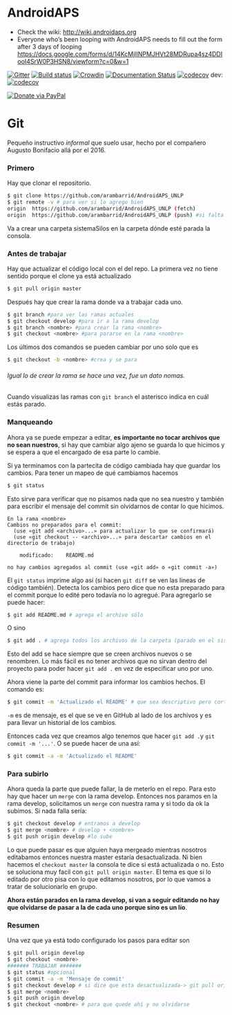 # AndroidAPS

* Check the wiki: http://wiki.androidaps.org
*  Everyone who’s been looping with AndroidAPS needs to fill out the form after 3 days of looping  https://docs.google.com/forms/d/14KcMjlINPMJHVt28MDRupa4sz4DDIooI4SrW0P3HSN8/viewform?c=0&w=1

[![Gitter](https://badges.gitter.im/MilosKozak/AndroidAPS.svg)](https://gitter.im/MilosKozak/AndroidAPS?utm_source=badge&utm_medium=badge&utm_campaign=pr-badge&utm_content=badge)
[![Build status](https://travis-ci.org/MilosKozak/AndroidAPS.svg?branch=master)](https://travis-ci.org/MilosKozak/AndroidAPS)
[![Crowdin](https://d322cqt584bo4o.cloudfront.net/androidaps/localized.svg)](https://translations.androidaps.org/project/androidaps)
[![Documentation Status](https://readthedocs.org/projects/androidaps/badge/?version=latest)](https://androidaps.readthedocs.io/en/latest/?badge=latest)
[![codecov](https://codecov.io/gh/MilosKozak/AndroidAPS/branch/master/graph/badge.svg)](https://codecov.io/gh/MilosKozak/AndroidAPS)
dev: [![codecov](https://codecov.io/gh/MilosKozak/AndroidAPS/branch/dev/graph/badge.svg)](https://codecov.io/gh/MilosKozak/AndroidAPS)


[![Donate via PayPal](https://www.paypalobjects.com/en_US/i/btn/btn_donateCC_LG.gif)](https://www.paypal.com/cgi-bin/webscr?cmd=_s-xclick&hosted_button_id=Y4LHGJJESAVB8)


# Git
Pequeño instructivo *informal* que suelo usar, hecho por el compañero Augusto Bonifacio allá por el 2016.

### Primero
Hay que clonar el repositorio.
``` sh
$ git clone https://github.com/arambarrid/AndroidAPS_UNLP
$ git remote -v # para ver si lo agrego bien
origin	https://github.com/arambarrid/AndroidAPS_UNLP (fetch)
origin	https://github.com/arambarrid/AndroidAPS_UNLP (push) #si falta esta es porque no tenés permiso para pushear
``` 
Va a crear una carpeta sistemaSilos en la carpeta dónde esté parada la consola.
### Antes de trabajar
Hay que actualizar el código local con el del repo. La primera vez no tiene sentido porque el clone ya está actualizado
``` sh
$ git pull origin master
``` 

Después hay que crear la rama donde va a trabajar cada uno.
``` sh
$ git branch #para ver las ramas actuales
$ git checkout develop #para ir a la rama develop
$ git branch <nombre> #para crear la rama <nombre>
$ git checkout <nombre> #para pararse en la rama <nombre>
``` 
Los últimos dos comandos se pueden cambiar por uno solo  que es
``` sh
$ git checkout -b <nombre> #crea y se para
``` 
###### Igual lo de crear la rama se hace una vez, fue un dato nomas.

Cuando visualizas las ramas con `git branch` el asterisco indica en cuál estás parado.
### Manqueando
Ahora ya se puede empezar a editar, **es importante no tocar archivos que no sean nuestros**, si hay que cambiar algo ajeno se guarda lo que hicimos y se espera a que el encargado de esa parte lo cambie.

Si ya terminamos con la partecita de código cambiada hay que guardar los cambios. Para tener un mapeo de qué cambiamos hacemos
``` sh
$ git status
``` 
Esto sirve para verificar que no pisamos nada que no sea nuestro y también para escribir el mensaje del commit sin olvidarnos de contar lo que hicimos.

```
En la rama <nombre>
Cambios no preparados para el commit:
  (use «git add <archivo>...» para actualizar lo que se confirmará)
  (use «git checkout -- <archivo>...» para descartar cambios en el directorio de trabajo)

	modificado:    README.md

no hay cambios agregados al commit (use «git add» o «git commit -a»)
```
El `git status` imprime algo así (si hacen `git diff` se ven las lineas de código también). Detecta los cambios pero dice que no esta preparado para el commit porque lo edité pero todavía no lo agregué. Para agregarlo se puede hacer:
```sh
$ git add README.md # agrega el archivo sólo
```
O sino
```sh
$ git add . # agrega todos los archivos de la carpeta (parado en el sistemaSilos) 
```

Esto del add se hace siempre que se creen archivos nuevos o se renombren. Lo más fácil es no tener archivos que no sirvan dentro del proyecto para poder hacer `git add .` en vez de especificar uno por uno.

Ahora viene la parte del commit para informar los cambios hechos. El comando es:
```sh
$ git commit -m 'Actualizado el README' # que sea descriptivo pero corto como un título
```
`-m` es de mensaje, es el que se ve en GitHub al lado de los archivos  y es para llevar un historial de los cambios.

Entonces cada vez que creamos algo tenemos que hacer `git add .`y `git commit -m '...'`. O se puede hacer de una así:
```sh
$ git commit -a -m 'Actualizado el README'
```
### Para subirlo
Ahora queda la parte que puede fallar, la de meterlo en el repo. Para esto hay que hacer un `merge` con la rama develop. Entonces nos paramos en la rama develop, solicitamos un `merge` con nuestra rama y si todo da ok la subimos. Si nada falla
sería:
``` sh
$ git checkout develop # entramos a develop
$ git merge <nombre> # develop + <nombre>
$ git push origin develop #lo sube
```
Lo que puede pasar es que alguien haya mergeado mientras nosotros editabamos entonces nuestra master estaría desactualizada. Ni bien hacemos el `checkout master` la consola te dice si está actualizada o no. Esto se soluciona muy facil con `git pull origin master`. El tema es que si lo editado por otro pisa con lo que editamos nosotros, por lo que vamos a tratar de solucionarlo en grupo. 

**Ahora están parados en la rama develop, si van a seguir editando no hay que olvidarse de pasar a la de cada uno porque sino es un lío**.

### Resumen

Una vez que ya está todo configurado los pasos para editar son
```sh
$ git pull origin develop
$ git checkout <nombre>
####### TRABAJAR #######
$ git status #opcional
$ git commit -a -m 'Mensaje de commit'
$ git checkout develop # si dice que esta desactualizada-> git pull origin develop
$ git merge <nombre>
$ git push origin develop
$ git checkout <nombre> # para que quede ahí y no olvidarse
```

